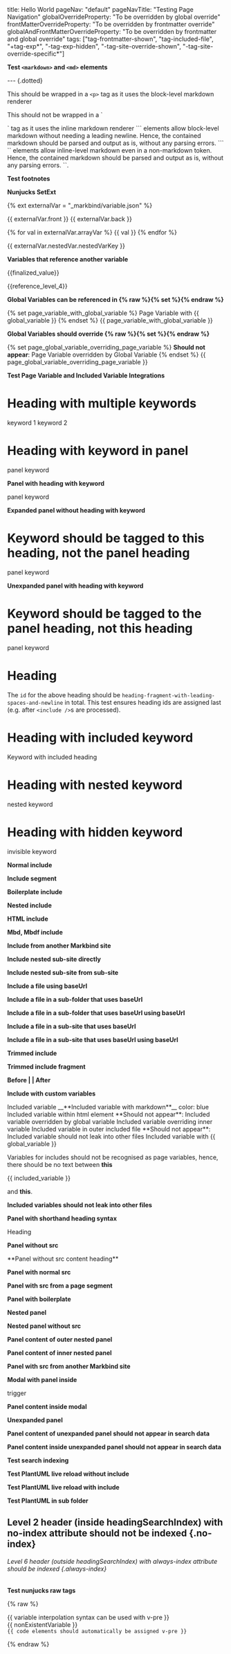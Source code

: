 <frontmatter>
title: Hello World
pageNav: "default"
pageNavTitle: "Testing Page Navigation"
globalOverrideProperty: "To be overridden by global override"
frontMatterOverrideProperty: "To be overridden by frontmatter override"
globalAndFrontMatterOverrideProperty: "To be overridden by frontmatter and global override"
tags: ["tag-frontmatter-shown", "tag-included-file", "+tag-exp*", "-tag-exp-hidden", "-tag-site-override-shown", "-tag-site-override-specific*"]
</frontmatter>

<div class="website-content">

**Test `<markdown>` and `<md>` elements**

--- {.dotted}

<markdown>This should be wrapped in a `<p>` tag as it uses the block-level markdown renderer</markdown>

<md>
This should not be wrapped in a `<p>` tag as it uses the inline markdown renderer
</md>

<markdown class="mt-2">
```
<markdown> elements allow block-level markdown without needing a leading newline.
Hence, the contained markdown should be parsed and output as is, without any parsing errors.
</invalidhtml>
```
</markdown>

<md>
`<md>` elements allow inline-level markdown even in a non-markdown token.
Hence, the contained markdown should be parsed and output as is, without any parsing errors.
`</invalid>`.
</md>


**Test footnotes**

<include src="testFootnotes.md" />

**Nunjucks SetExt**

{% ext externalVar = "_markbind/variable.json" %}

{{ externalVar.front }} {{ externalVar.back }}

{% for val in externalVar.arrayVar %}
{{ val }}
{% endfor %}

{{ externalVar.nestedVar.nestedVarKey }}

**Variables that reference another variable**

{{finalized_value}}

{{reference_level_4}}

**Global Variables can be referenced in {% raw %}{% set %}{% endraw %}**

{% set page_variable_with_global_variable %}
Page Variable with {{ global_variable }}
{% endset %}
{{ page_variable_with_global_variable }}

**Global Variables should override {% raw %}{% set %}{% endraw %}**

{% set page_global_variable_overriding_page_variable %}
**Should not appear**: Page Variable overridden by Global Variable
{% endset %}
{{ page_global_variable_overriding_page_variable }}

**Test Page Variable and Included Variable Integrations**

<include src="testPageVariablesInInclude.md" />

# Heading with multiple keywords
<span class="keyword">keyword 1</span>
<span class="keyword">keyword 2</span>

# Heading with keyword in panel
<panel header="Panel with keyword" expanded>
  <span class="keyword">panel keyword</span>
</panel>

**Panel with heading with keyword**

<panel header="# Panel with heading" expanded>
  <span class="keyword">panel keyword</span>
</panel>

**Expanded panel without heading with keyword**

<panel header="# Panel without heading with keyword" expanded>

  # Keyword should be tagged to this heading, not the panel heading
  <span class="keyword">panel keyword</span>
</panel>

**Unexpanded panel with heading with keyword**
<panel header="# Panel with heading with keyword">

  # Keyword should be tagged to the panel heading, not this heading
  <span class="keyword">panel keyword</span>
</panel>

# Heading <include src="testTrimIncludeFragment.mbdf#fragment" />

The `id` for the above heading should be `heading-fragment-with-leading-spaces-and-newline` in total.
This test ensures heading ids are assigned last (e.g. after `<include />`s are processed).

# Heading with included keyword
<include src="testKeyword.md" />

<include src="testKeywordHeading.md" />
<span class="keyword">Keyword with included heading</span>

# Heading with nested keyword
<div>
  <div>
    <div>
      <span class="keyword">nested keyword</span>
    </div>
  </div>
</div>

# Heading with hidden keyword
<span class="keyword d-none">invisible keyword</span>

<include src="testTags.md" />

**Normal include**

<include src="requirements/EstablishingRequirements.md" />

**Include segment**

<include src="requirements/EstablishingRequirements.md#preview" />

**Boilerplate include**

<include src="requirements/boilerTest.md" name="Boilerplate Referencing" boilerplate />

<include src="requirements/notInside.md" name="Referencing specified path in boilerplate" boilerplate="folder/inside.md"/>

**Nested include**

<include src="requirements/nestedInclude.md" />

**HTML include**

<include src="testInclude.html" />

**Mbd, Mbdf include**

<include src="testIncludeMbd.mbd" />
<include src="testIncludeMbdf.mbdf" />

**Include from another Markbind site**

<include src="sub_site/index.md" />
<include src="sub_site/testReuseSubsite.md" />
<include src="sub_site/testReuseSubsite.md#imageTest" />

**Include nested sub-site directly**

<box>
<include src="sub_site/nested_sub_site/index.md" />
</box>

**Include nested sub-site from sub-site**

<box>
<include src="sub_site/testSubsiteAndNestedSubsiteBaseUrl.md" />
</box>

**Include a file using baseUrl**
<include src="{{baseUrl}}/requirements/SpecifyingRequirements.md#preview" />
<panel src="{{baseUrl}}/requirements/SpecifyingRequirements.md#preview" header="**same test with panels**" type="minimal" />

**Include a file in a sub-folder that uses baseUrl**
<include src="requirements/testBaseUrlInIncludeSrc.md" />
<panel src="requirements/testBaseUrlInIncludeSrc.md" header="**same test with panels**" type="minimal" />

**Include a file in a sub-folder that uses baseUrl using baseUrl**
<include src="{{baseUrl}}/requirements/testBaseUrlInIncludeSrc.md" />
<panel src="{{baseUrl}}/requirements/testBaseUrlInIncludeSrc.md" header="**same test with panels**" type="minimal" />

**Include a file in a sub-site that uses baseUrl**
<include src="sub_site/testBaseUrlInIncludeSrcSubSite.md" />
<panel src="sub_site/testBaseUrlInIncludeSrcSubSite.md" header="**same test with panels**" type="minimal" />

**Include a file in a sub-site that uses baseUrl using baseUrl**
<include src="{{baseUrl}}/sub_site/testBaseUrlInIncludeSrcSubSite.md" />
<panel src="{{baseUrl}}/sub_site/testBaseUrlInIncludeSrcSubSite.md" header="**same test with panels**" type="minimal" />

**Trimmed include** 

**<include src="testTrimInclude.md" trim inline />**

**Trimmed include fragment**

**Before | <include src="testTrimIncludeFragment.mbdf#fragment" trim inline /> | After**

**Include with custom variables**

<include src="testIncludeVariables.md" var-included_variable_as_include_attribute="Included variable as include attribute">
  <variable name="included_variable">Included variable</variable>
  <variable name="included_variable_with_markdown">__**Included variable with markdown**__</variable>
  <variable name="included_variable_as_attribute">color: blue</variable>
  <variable name="included_variable_as_html_element"><span>Included variable within html element</span></variable>
  <variable name="global_variable_overriding_included_variable">**Should not appear**: Included variable overridden by global variable</variable>
  <variable name="included_variable_inner_overridden">Included variable overriding inner variable</variable>
  <variable name="included_variable_in_outer_included_file">Included variable in outer included file</variable>
  <variable name="included_variable_should_not_leak">**Should not appear**: Included variable should not leak into other files</variable>
  <variable name="included_variable_with_global_variable">Included variable with {{ global_variable }}</variable>
</include>

Variables for includes should not be recognised as page variables, hence, there should be no text between **this**

{{ included_variable }}

and **this**.

**Included variables should not leak into other files**

<include src="testIncludeVariableLeak.md" />

**Panel with shorthand heading syntax**

<panel>
    <span heading>
        Heading
    </span>
</panel>

**Panel without src**

<panel header="## Panel without src header" expanded>
<markdown>
**Panel without src content heading**
</markdown> 
</panel>

**Panel with normal src**

<panel header="## Panel with normal src header" src="testPanels/PanelNormalSource.md" expanded>
</panel>    

**Panel with src from a page segment**

<panel header="## Panel with src from a page segment header" src="testPanels/PanelSourceContainsSegment.md#segment" expanded>
</panel>

**Panel with boilerplate**

<panel header="## Boilerplate referencing" src="testPanels/boilerTestPanel.md"  boilerplate expanded>
</panel>

<panel header="## Boilerplate referencing 2" src="testPanelsDuplicate/boilerTestPanel.md"  boilerplate expanded>
</panel>

<panel header="## Referencing specified path in boilerplate" src="testPanels/notInside.md" boilerplate="folder/panelBoilerplate.md" expanded>
</panel>

**Nested panel**

<panel header="## Outer nested panel" src="testPanels/NestedPanel.md" expanded>
</panel>

**Nested panel without src**

<panel header="## Outer nested panel without src" expanded>

  **Panel content of outer nested panel**

  <panel header="## Inner panel header without src" expanded>
  
  **Panel content of inner nested panel**

  </panel>
</panel>

**Panel with src from another Markbind site**

<panel header="## Panel with src from another Markbind site header" src="sub_site/index.md" expanded>
</panel>
<panel header="## Panel with src from another Markbind site header" src="sub_site/testReuseSubsite.md" expanded>
</panel>
</div>

**Modal with panel inside**

<trigger for="modal-with-panel">trigger</trigger>

<modal header="modal title with panel inside" id="modal-with-panel">
  <panel header="## Panel inside modal" expanded>
  
  **Panel content inside modal**

  </panel>
</modal>

**Unexpanded panel**

<panel header="## Unexpanded panel header">

  **Panel content of unexpanded panel should not appear in search data**

  <panel header="## Panel header inside unexpanded panel should not appear in search data" expanded>
  
  **Panel content inside unexpanded panel should not appear in search data**

  </panel>
</panel>

**Test search indexing**

**Test PlantUML live reload without include**
<puml src="diagrams/activity.puml" alt="activity diagram" />

**Test PlantUML live reload with include**
<include src="testPlantUML.md" />

**Test PlantUML in sub folder**
<include src="sub_site/testPlantUMLSubFolderInclude.mbdf" />

## Level 2 header (inside headingSearchIndex) with no-index attribute should not be indexed {.no-index}

###### Level 6 header (outside headingSearchIndex) with always-index attribute should be indexed {.always-index}

**Test nunjucks raw tags**

{% raw %}

<div v-pre>{{ variable interpolation syntax can be used with v-pre }}</div>
<div v-pre>{{ nonExistentVariable }}</div>
<code>{{ code elements should automatically be assigned v-pre }}</code>

{% endraw %}
